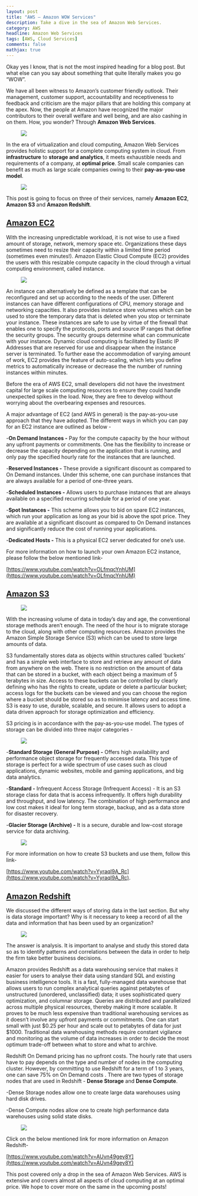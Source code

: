 ```yaml
---
layout: post
title: "AWS – Amazon WOW Services"
description: Take a dive in the sea of Amazon Web Services.
category: AWS
headline: Amazon Web Services
tags: [AWS, Cloud Services]
comments: false
mathjax: true
---
```

Okay yes I know, that is not the most inspired heading for a blog post. But what else can you say about something that quite literally makes you go “WOW”. 

We have all been witness to Amazon’s customer friendly outlook. Their management, customer support, accountability and receptiveness to feedback and criticism are the major pillars that are holding this company at the apex. Now, the people at Amazon have recognized the major contributors to their overall welfare and well being, and are also cashing in on them. How, you wonder? 
Through **Amazon Web Services**.

<figure>
	<a href="{{ site.url }}/images/gallery1/AWS1.png"><img src="{{ site.url }}/images/gallery1/AWS1.png"></a>
</figure>

In the era of virtualization and cloud computing, Amazon Web Services provides holistic support for a complete computing system in cloud. From **infrastructure** to **storage and analytics**, it meets exhaustible needs and requirements of a company, at **optimal price**. Small scale companies can benefit as much as large scale companies owing to their **pay-as-you-use model**. 

<figure>
	<a href="{{ site.url }}/images/gallery1/AWS2.png"><img src="{{ site.url }}/images/gallery1/AWS2.png"></a>
</figure>

This post is going to focus on three of their services, namely **Amazon EC2**, **Amazon S3** and **Amazon Redshift**.



<h2>
<u>
<b>
Amazon EC2
</b>
</u>
</h2>

With the increasing unpredictable workload, it is not wise to use a fixed amount of storage, network, memory space etc. Organizations these days sometimes need to resize their capacity within a limited time period (sometimes even minutes!). Amazon Elastic Cloud Compute (EC2) provides the users with this resizable compute capacity in the cloud through a virtual computing environment, called instance. 

<figure>
	<a href="{{ site.url }}/images/gallery1/AWS3.png"><img src="{{ site.url }}/images/gallery1/AWS3.png"></a>
</figure>

An instance can alternatively be defined as a template that can be reconfigured and set up according to the needs of the user. Different instances can have different configurations of CPU, memory storage and networking capacities. It also provides instance store volumes which can be used to store the temporary data that is deleted when you stop or terminate your instance. These instances are safe to use by virtue of the firewall that enables one to specify the protocols, ports and source IP ranges that define the security groups. The security groups determine what can communicate with your instance. Dynamic cloud computing is facilitated by Elastic IP Addresses that are reserved for use and disappear when the instance server is terminated. To further ease the accommodation of varying amount of work, EC2 provides the feature of auto-scaling, which lets you define metrics to automatically increase or decrease the the number of running instances within minutes.

Before the era of AWS EC2, small developers did not have the investment capital for large scale computing resources to ensure they could handle unexpected spikes in the load. Now, they are free to develop without worrying about the overbearing expenses and resources. 

A major advantage of EC2 (and AWS in general) is the pay-as-you-use approach that they have adopted. The different ways in which you can pay for an EC2 instance are outlined as below - 

-**On Demand Instances -** Pay for the compute capacity by the hour without any upfront payments or commitments. One has the flexibility to increase or decrease the capacity depending on the application that is running, and only pay the specified hourly rate for the instances that are launched.

-**Reserved Instances -** These provide a significant discount as compared to On Demand instances. Under this scheme, one can purchase instances that are always available for a period of one-three years. 

-**Scheduled Instances -** Allows users to purchase instances that are always available on a specified recurring schedule for a period of one year. 

-**Spot Instances -** This scheme allows you to bid on spare EC2 instances, which run your application as long as your bid is above the spot price. They are available at a significant discount as compared to On Demand instances and significantly reduce the cost of running your applications. 

-**Dedicated Hosts -** This is a physical EC2 server dedicated for one’s use. 

For more information on how to launch your own Amazon EC2 instance, please follow the below mentioned link-
 
[https://www.youtube.com/watch?v=OLfmqcYnhUM](https://www.youtube.com/watch?v=OLfmqcYnhUM)



<h2>
<u>
<b>
Amazon S3
</b>
</u>
</h2>

<figure>
	<a href="{{ site.url }}/images/gallery1/AWS4.png"><img src="{{ site.url }}/images/gallery1/AWS4.png"></a>
</figure>

With the increasing volume of data in today’s day and age, the conventional storage methods aren’t enough. The need of the hour is to migrate storage to the cloud, along with other computing resources. Amazon provides the Amazon Simple Storage Service (S3) which can be used to store large amounts of data.
 
S3 fundamentally stores data as objects within structures called ‘buckets’ and has a simple web interface to store and retrieve any amount of data from anywhere on the web. There is no restriction on the amount of data that can be stored in a bucket, with each object being a maximum of 5 terabytes in size. Access to these buckets can be controlled by clearly defining who has the rights to create, update or delete a particular bucket; access logs for the buckets can be viewed and you can choose the region where a bucket should be stored so as to minimise latency and access time. S3 is easy to use, durable, scalable, and secure. It allows users to adopt a data driven approach for storage optimization and efficiency. 

S3 pricing is in accordance with the pay-as-you-use model. The types of storage can be divided into three major categories - 

<figure>
	<a href="{{ site.url }}/images/gallery1/AWS5.png"><img src="{{ site.url }}/images/gallery1/AWS5.png"></a>
</figure>

-**Standard Storage (General Purpose) -** Offers high availability and performance object storage for frequently accessed data. This type of storage is perfect for a wide spectrum of use cases such as cloud applications, dynamic websites, mobile and gaming applications, and big data analytics. 

-**Standard -** Infrequent Access Storage (Infrequent Access) - It is an S3 storage class for data that is access infrequently. It offers high durability and throughput, and low latency. The combination of high performance and low cost makes it ideal for long term storage, backup, and as a data store for disaster recovery. 

-**Glacier Storage (Archive) -** It is a secure, durable and low-cost storage service for data archiving. 

<figure>
	<a href="{{ site.url }}/images/gallery1/AWS6.png"><img src="{{ site.url }}/images/gallery1/AWS6.png"></a>
</figure>

For more information on how to create S3 buckets and use them, follow this link- 

[https://www.youtube.com/watch?v=Yyraql9A_Rc](https://www.youtube.com/watch?v=Yyraql9A_Rc).



<h2>
<u>
<b>
Amazon Redshift
</b>
</u>
</h2>

We discussed the different ways of storing data in the last section. But why is data storage important? Why is it necessary to keep a record of all the data and information that has been used by an organization?

<figure>
	<a href="{{ site.url }}/images/gallery1/AWS7.png"><img src="{{ site.url }}/images/gallery1/AWS7.png"></a>
</figure>

The answer is analysis. It is important to analyse and study this stored data so as to identify patterns and correlations between the data in order to help the firm take better business decisions. 

Amazon provides Redshift as a data warehousing service that makes it easier for users to analyse their data using standard SQL and existing business intelligence tools. It is a fast, fully-managed data warehouse that allows users to run complex analytical queries against petabytes of unstructured (unordered, unclassified) data; it uses sophisticated query optimization, and columnar storage. Queries are distributed and parallelized across multiple physical resources, thereby making it more scalable. It proves to be much less expensive than traditional warehousing services as it doesn’t involve any upfront payments or commitments. One can start small with just $0.25 per hour and scale out to petabytes of data for just $1000. Traditional data warehousing methods require constant vigilance and monitoring as the volume of data increases in order to decide the most optimum trade-off between what to store and what to archive. 

Redshift On Demand pricing has no upfront costs. The hourly rate that users have to pay depends on the type and number of nodes in the computing cluster. However, by committing to use Redshift for a term of 1 to 3 years, one can save 75% on On Demand costs . There are two types of storage nodes that are used in Redshift - **Dense Storage** and **Dense Compute**. 

-Dense Storage nodes allow one to create large data warehouses using hard disk drives.

-Dense Compute nodes allow one to create high performance data warehouses using solid state disks.

<figure>
	<a href="{{ site.url }}/images/gallery1/AWS8.png"><img src="{{ site.url }}/images/gallery1/AWS8.png"></a>
</figure>

Click on the below mentioned link for more information on Amazon Redshift- 

[https://www.youtube.com/watch?v=AUvn49gey8Y](https://www.youtube.com/watch?v=AUvn49gey8Y)

This post covered only a drop in the sea of Amazon Web Services. AWS is extensive and covers almost all aspects of cloud computing at an optimal price. We hope to cover more on the same in the upcoming posts!

